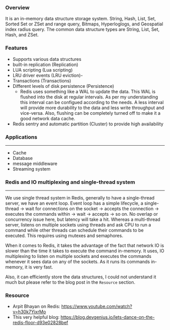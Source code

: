 ### Overview
It is an in-memory data structure storage system. String, Hash, List, Set, Sorted Set or ZSet and range query, Bitmaps, Hyperloglogs, and Geospatial index radius query. The common data structure types are String, List, Set, Hash, and ZSet.

### Features
- Supports various data structures
- built-in replication (Replication)
- LUA scripting (Lua scripting)
- LRU driver events (LRU eviction)-
- Transactions (Transactions) 
- Different levels of disk persistence (Persistence)
    - Redis uses something like a WAL to update the data. This WAL is flushed into the disk at regular intervals. As per my understanding this interval can be configued according to the needs. A less interval will provide more durability to the data and less write throughput and vice-versa. Also, flushing can be completely turned off to make it a good network data cache.
- Redis sentry and automatic partition (Cluster) to provide high availability

### Applications
----
- Cache
- Database
- message middleware
- Streaming system

### Redis and IO multiplexing and single-thread system
---
We use single thread system in Redis, generally to have a single-thread server, we have an event loop. Event loop has a simple lifecycle, a single-thread 
-> wait for connections on the socket -> accepts the connection -> executes the commands within -> wait -> accepts -> so on.
No overlap or concurrency issue here, but latency will take a hit.
Whereas a multi-thread server, listens on multiple sockets using threads and ask CPU to run a command while other threads can schedule their commands to be executed.
This requires using mutexes and semaphores.

When it comes to Redis, it takes the advantage of the fact that network IO is slower than the time it takes to execute the command in-memory. It uses, IO multiplexing to listen on multiple sockets and executes the commands whenever it sees data on any of the sockets. As it runs its commands in-memory, it is very fast.

Also, it can efficiently store the data structures, I could not understand it much but please refer to the blog post in the `Resource` section.

### Resource
- Arpit Bhayan on Redis: https://www.youtube.com/watch?v=h30k7YixrMo
- This very helpful blog: https://blog.devgenius.io/lets-dance-on-the-redis-floor-d93e02828bef

